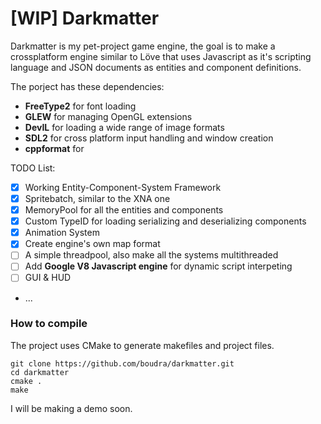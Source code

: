 # [WIP] Darkmatter


Darkmatter is my pet-project game engine, the goal is to make a crossplatform engine similar to Löve that uses Javascript as it's scripting language and JSON documents as entities and component definitions.


The porject has these dependencies:

* **FreeType2** for font loading
* **GLEW** for managing OpenGL extensions
* **DevIL** for loading a wide range of image formats
* **SDL2** for cross platform input handling and window creation
* **cppformat** for 

TODO List:

* [X] Working Entity-Component-System Framework
* [X] Spritebatch, similar to the XNA one
* [X] MemoryPool for all the entities and components
* [X] Custom TypeID for loading serializing and deserializing components
* [X] Animation System
* [X] Create engine's own map format
* [ ] A simple threadpool, also make all the systems multithreaded
* [ ] Add **Google V8 Javascript engine** for dynamic script interpeting
* [ ] GUI & HUD
* ...


### How to compile


The project uses CMake to generate makefiles and project files.

```
git clone https://github.com/boudra/darkmatter.git
cd darkmatter
cmake .
make
```

I will be making a demo soon.
